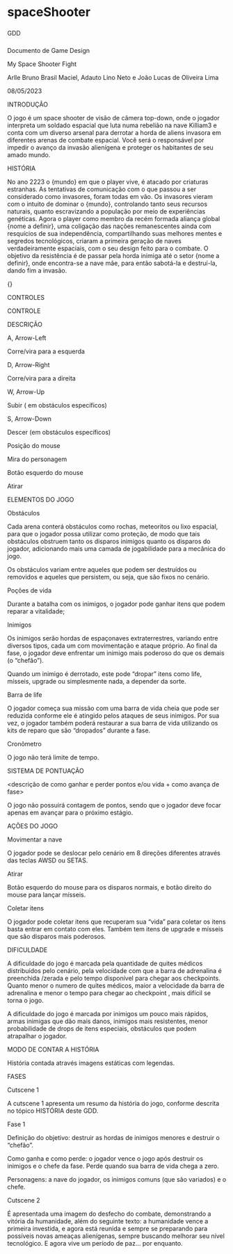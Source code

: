 # spaceShooter


###
GDD
###

Documento de Game Design  

My Space Shooter Fight 

Arlle Bruno Brasil Maciel, Adauto Lino Neto e João Lucas de Oliveira Lima 

08/05/2023 

INTRODUÇÃO  

O jogo é um space shooter de visão de câmera top-down, onde o jogador interpreta um soldado espacial que luta numa rebelião na nave Killiam3 e conta com um diverso arsenal para derrotar a horda de aliens invasora em diferentes arenas de combate espacial. Você  será o responsável por impedir o avanço da invasão alienígena e proteger os habitantes de seu amado mundo. 

HISTÓRIA  

No ano 2223 o {mundo} em que o player vive,  é atacado por criaturas estranhas. As tentativas de comunicação com o que passou a ser considerado como invasores, foram todas em vão. Os invasores vieram com o intuito de dominar o {mundo}, controlando tanto seus recursos naturais, quanto escravizando a população por meio de experiências genéticas. Agora o player como membro da recém formada aliança global {nome a definir}, uma coligação das nações remanescentes ainda com resquícios de sua independência, compartilhando suas melhores mentes e segredos tecnológicos, criaram a primeira geração de naves verdadeiramente espaciais, com o seu design feito para o combate. O objetivo da resistência é de passar pela horda inimiga até o setor {nome a definir}, onde encontra-se a nave mãe, para então sabotá-la e destruí-la, dando fim a invasão. 

{} 

CONTROLES  

 

CONTROLE  

DESCRIÇÃO 

A, Arrow-Left  

Corre/vira para a esquerda 

D, Arrow-Right 

Corre/vira para a direita 

W, Arrow-Up 

Subir ( em obstáculos específicos) 

S, Arrow-Down 

Descer (em obstáculos específicos) 

Posição do mouse 

Mira do personagem 

Botão esquerdo do mouse 

Atirar 

 

 

ELEMENTOS DO JOGO  

Obstáculos   

Cada arena conterá obstáculos como rochas, meteoritos ou lixo espacial, para que o jogador possa utilizar como proteção, de modo que tais obstáculos obstruem tanto os disparos inimigos quanto os disparos do jogador, adicionando mais uma camada de jogabilidade para a mecânica do jogo. 

Os obstáculos variam entre aqueles que podem ser destruídos ou removidos e aqueles que persistem, ou seja, que são fixos no cenário. 

Poções de vida  

Durante a batalha com os inimigos, o jogador pode ganhar itens que podem reparar a vitalidade; 

Inimigos  

Os inimigos serão hordas de espaçonaves extraterrestres, variando entre diversos tipos, cada um com movimentação e ataque próprio. Ao final da fase, o jogador deve enfrentar um inimigo mais poderoso do que os demais (o “chefão”). 

Quando um inimigo é derrotado, este pode “dropar” itens como life, mísseis, upgrade ou simplesmente nada, a  depender da sorte. 

 

Barra de life  

 

O jogador começa sua missão com uma barra de vida cheia que pode ser reduzida conforme ele é atingido pelos ataques de seus inimigos. Por sua vez, o jogador também poderá restaurar a sua barra de vida utilizando os kits de reparo que são “dropados” durante a fase. 

Cronômetro  

O jogo não terá limite de tempo.  

SISTEMA DE PONTUAÇÃO  

<descrição de como ganhar e perder pontos e/ou vida + como avança de  fase>  

O jogo não possuirá contagem de pontos, sendo que o jogador deve focar apenas em avançar para o próximo estágio. 

 

AÇÕES DO JOGO  

Movimentar a nave 

O jogador pode se deslocar pelo cenário em 8 direções diferentes através das teclas AWSD ou SETAS.   

Atirar 

Botão esquerdo do mouse para os disparos normais, e botão direito do mouse para lançar mísseis. 

 

Coletar itens  

O jogador pode coletar itens que recuperam sua “vida” para coletar os itens  basta entrar em contato com eles. Também tem itens de upgrade e mísseis que são disparos mais poderosos. 

DIFICULDADE  

A dificuldade do jogo é marcada pela quantidade de quites médicos distribuídos pelo cenário, pela velocidade com que a barra de adrenalina é preenchida  /zerada e pelo tempo disponível para chegar aos checkpoints. Quanto menor o  numero de quites médicos, maior a velocidade da barra de adrenalina e menor o  tempo para chegar ao checkpoint , mais difícil se torna o jogo.   

A dificuldade do jogo é marcada por inimigos um pouco mais rápidos, armas inimigas que dão mais danos, inimigos mais resistentes, menor probabilidade de drops de itens especiais, obstáculos que podem atrapalhar o jogador. 

 

MODO DE CONTAR A HISTÓRIA  

História contada através imagens estáticas com legendas.   

FASES  

 

Cutscene 1 

A cutscene 1 apresenta um resumo da história do jogo, conforme descrita no tópico HISTÓRIA deste GDD. 

 

Fase 1  

Definição do objetivo: destruir as hordas de inimigos menores e destruir o “chefão”. 

Como ganha e como perde: o jogador vence o jogo após destruir os inimigos e o chefe da fase. Perde quando sua barra de vida chega a zero. 

Personagens: a nave do jogador, os inimigos comuns (que são variados) e o chefe.  

Cutscene 2  

É apresentada uma imagem do desfecho do combate, demonstrando a vitória da humanidade, além do seguinte texto: a humanidade vence a primeira investida, e agora está reunida e sempre se preparando para possíveis novas ameaças alienígenas, sempre buscando melhorar seu nível tecnológico. E agora vive um período de paz… por enquanto. 